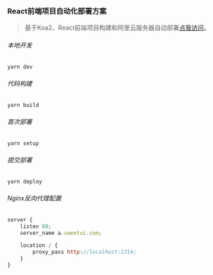 ### React前端项目自动化部署方案
> 基于Koa2、React前端项目构建和阿里云服务器自动部署[点我访问](http://a.sweetui.com)。

###### 本地开发
```javascript
yarn dev
```

###### 代码构建
```javascript
yarn build
```

###### 首次部署
```javascript
yarn setup
```

###### 提交部署
```javascript
yarn deploy
```

###### Nginx反向代理配置
```javascript
server {
    listen 80;
    server_name a.sweetui.com;

    location / {
        proxy_pass http://localhost:1314;
    }
}
```